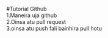 #Tutorial Github\
1.Maneira uja github\
2.Oinsa atu pull request\
3.oinsa atu push fali bainhira pull hotu